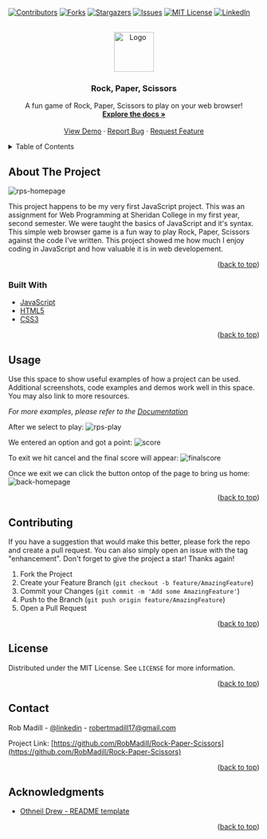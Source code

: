 <div id="top"></div>

[![Contributors][contributors-shield]][contributors-url]
[![Forks][forks-shield]][forks-url]
[![Stargazers][stars-shield]][stars-url]
[![Issues][issues-shield]][issues-url]
[![MIT License][license-shield]][license-url]
[![LinkedIn][linkedin-shield]][linkedin-url]




<!-- PROJECT LOGO -->
<br />
<div align="center">
  <a href="https://github.com/RobMadill/Rock-Paper-Scissors">
    <img src="https://user-images.githubusercontent.com/19481324/158622709-4df49492-53df-4989-95c3-61f37bf05469.png" alt="Logo" width="80" height="80">
  </a>

<h3 align="center">Rock, Paper, Scissors</h3>

  <p align="center">
    A fun game of Rock, Paper, Scissors to play on your web browser!
    <br />
    <a href="https://github.com/RobMadill/Rock-Paper-Scissors"><strong>Explore the docs »</strong></a>
    <br />
    <br />
    <a href="https://robmadill.github.io/Rock-Paper-Scissors/">View Demo</a>
    ·
    <a href="https://github.com/RobMadill/Rock-Paper-Scissors/issues">Report Bug</a>
    ·
    <a href="https://github.com/RobMadill/Rock-Paper-Scissors/issues">Request Feature</a>
  </p>
</div>



<!-- TABLE OF CONTENTS -->
<details>
  <summary>Table of Contents</summary>
  <ol>
    <li>
      <a href="#about-the-project">About The Project</a>
      <ul>
        <li><a href="#built-with">Built With</a></li>
      </ul>
    </li>
    <li><a href="#usage">Usage</a></li>
    <li><a href="#contributing">Contributing</a></li>
    <li><a href="#license">License</a></li>
    <li><a href="#contact">Contact</a></li>
    <li><a href="#acknowledgments">Acknowledgments</a></li>
  </ol>
</details>


<!-- ABOUT THE PROJECT -->
## About The Project

![rps-homepage](https://user-images.githubusercontent.com/19481324/158622510-69c77b2b-fe1a-4abc-9c5d-50833274f3a5.png)

This project happens to be my very first JavaScript project. This was an assignment for Web Programming at Sheridan College in my first year, second semester. We were taught the basics of JavaScript and it's syntax. This simple web browser game is a fun way to play Rock, Paper, Scissors against the code I've written. This project showed me how much I enjoy coding in JavaScript and how valuable it is in web developement. 

<p align="right">(<a href="#top">back to top</a>)</p>



### Built With

* [JavaScript](https://www.javascript.com/)
* [HTML5](https://en.wikipedia.org/wiki/HTML5)
* [CSS3](https://en.wikipedia.org/wiki/CSS)

<p align="right">(<a href="#top">back to top</a>)</p>


<!-- USAGE EXAMPLES -->
## Usage

Use this space to show useful examples of how a project can be used. Additional screenshots, code examples and demos work well in this space. You may also link to more resources.

_For more examples, please refer to the [Documentation](https://example.com)_

After we select to play:
![rps-play](https://user-images.githubusercontent.com/19481324/158635771-c76b33b0-f086-41e9-9e52-6e1fb1740aec.png)

We entered an option and got a point:
![score](https://user-images.githubusercontent.com/19481324/158635970-010c5287-f720-45b0-902f-ebb3c0a7b895.png)

To exit we hit cancel and the final score will appear:
![finalscore](https://user-images.githubusercontent.com/19481324/158636085-80ab88d4-dedd-4cbd-97ff-32631cef5417.PNG)

Once we exit we can click the button ontop of the page to bring us home:
![back-homepage](https://user-images.githubusercontent.com/19481324/158636232-ab120350-1cd9-4014-96af-94b08061ffb8.PNG)


<p align="right">(<a href="#top">back to top</a>)</p>


<!-- CONTRIBUTING -->
## Contributing

If you have a suggestion that would make this better, please fork the repo and create a pull request. You can also simply open an issue with the tag "enhancement".
Don't forget to give the project a star! Thanks again!

1. Fork the Project
2. Create your Feature Branch (`git checkout -b feature/AmazingFeature`)
3. Commit your Changes (`git commit -m 'Add some AmazingFeature'`)
4. Push to the Branch (`git push origin feature/AmazingFeature`)
5. Open a Pull Request

<p align="right">(<a href="#top">back to top</a>)</p>



<!-- LICENSE -->
## License

Distributed under the MIT License. See `LICENSE` for more information.

<p align="right">(<a href="#top">back to top</a>)</p>



<!-- CONTACT -->
## Contact

Rob Madill - [@linkedin](https://www.linkedin.com/in/robert-madill/) - robertmadill17@gmail.com

Project Link: [https://github.com/RobMadill/Rock-Paper-Scissors](https://github.com/RobMadill/Rock-Paper-Scissors)

<p align="right">(<a href="#top">back to top</a>)</p>


<!-- ACKNOWLEDGMENTS -->
## Acknowledgments

* [Othneil Drew - README template](https://github.com/othneildrew/Best-README-Template)


<p align="right">(<a href="#top">back to top</a>)</p>


<!-- MARKDOWN LINKS & IMAGES -->
<!-- https://www.markdownguide.org/basic-syntax/#reference-style-links -->
[contributors-shield]: https://img.shields.io/github/contributors/RobMadill/Rock-Paper-Scissors.svg?style=for-the-badge
[contributors-url]: https://github.com/RobMadill/Rock-Paper-Scissors/graphs/contributors
[forks-shield]: https://img.shields.io/github/forks/RobMadill/Rock-Paper-Scissors.svg?style=for-the-badge
[forks-url]: https://github.com/RobMadill/Rock-Paper-Scissors/network/members
[stars-shield]: https://img.shields.io/github/stars/RobMadill/Rock-Paper-Scissors.svg?style=for-the-badge
[stars-url]: https://github.com/RobMadill/Rock-Paper-Scissors/stargazers
[issues-shield]: https://img.shields.io/github/issues/RobMadill/Rock-Paper-Scissors.svg?style=for-the-badge
[issues-url]: https://github.com/RobMadill/Rock-Paper-Scissors/issues
[license-shield]: https://img.shields.io/github/license/RobMadill/Rock-Paper-Scissors.svg?style=for-the-badge
[license-url]: https://github.com/RobMadill/Rock-Paper-Scissors/blob/master/LICENSE.txt
[linkedin-shield]: https://img.shields.io/badge/-LinkedIn-black.svg?style=for-the-badge&logo=linkedin&colorB=555
[linkedin-url]: https://www.linkedin.com/in/robert-madill/
[product-screenshot]: images/screenshot.png
